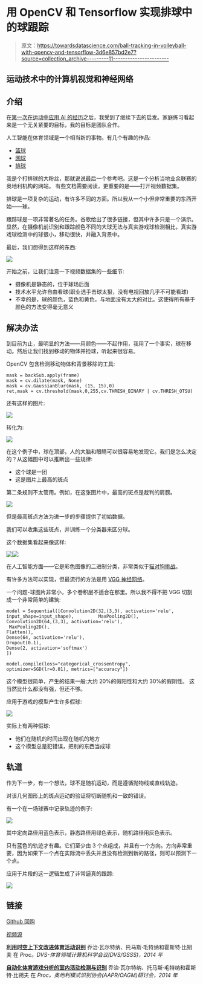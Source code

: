 # 用 OpenCV 和 Tensorflow 实现排球中的球跟踪

> 原文：<https://towardsdatascience.com/ball-tracking-in-volleyball-with-opencv-and-tensorflow-3d6e857bd2e7?source=collection_archive---------11----------------------->

## 运动技术中的计算机视觉和神经网络

## 介绍

在[第一次在运动中应用 AI 的经历](/squats-detector-with-opencv-and-tensorflow-ce934f19aeb9)之后，我受到了继续下去的启发。家庭练习看起来是一个无关紧要的目标，我的目标是团队合作。

人工智能在体育领域是一个相当新的事物。有几个有趣的作品:

*   [篮球](https://dev.to/stephan007/open-source-sports-video-analysis-using-maching-learning-2ag4)
*   [网球](https://www.researchgate.net/publication/329740964_Convolutional_Neural_Networks_Based_Ball_Detection_in_Tennis_Games)
*   [排球](https://www.tugraz.at/institute/icg/research/team-bischof/lrs/downloads/vb14/)

我是个打排球的大粉丝，那就说说最后一个参考吧。这是一个分析当地业余联赛的奥地利机构的网站。
有些文档需要阅读，更重要的是——打开视频数据集。

排球是一项复杂的运动，有许多不同的方面。所以我从一个小但非常重要的东西开始——球。

跟踪球是一项非常著名的任务。谷歌给出了很多链接，但其中许多只是一个演示。显然，在摄像机前识别和跟踪颜色不同的大球无法与真实游戏球检测相比，真实游戏球检测中的球很小，移动很快，并融入背景中。

最后，我们想得到这样的东西:

![](img/45e58db22737642b67a7f73a8963a230.png)

开始之前，让我们注意一下视频数据集的一些细节:

*   摄像机是静态的，位于球场后面
*   技术水平允许自由看球(职业选手击球太狠，没有电视回放几乎不可能看球)
*   不幸的是，球的颜色，蓝色和黄色，与地面没有太大的对比。这使得所有基于颜色的方法变得毫无意义

## 解决办法

到目前为止，最明显的方法——用颜色——不起作用，我用了一个事实，球在移动。然后让我们找到移动的物体并捡球，听起来很容易。

OpenCV 包含检测移动物体和背景移除的工具:

```
mask = backSub.apply(frame)     
mask = cv.dilate(mask, None)     
mask = cv.GaussianBlur(mask, (15, 15),0)     
ret,mask = cv.threshold(mask,0,255,cv.THRESH_BINARY | cv.THRESH_OTSU)
```

还有这样的图片:

![](img/7fa489bdd20d5ce2d254af68b55f203a.png)

转化为:

![](img/a83da556438ab2b5180cea5c8e0eba4c.png)

在这个例子中，球在顶部，人的大脑和眼睛可以很容易地发现它。我们是怎么决定的？从这幅图中可以推断出一些规律:

*   这个球是一团
*   这是图片上最高的斑点

第二条规则不太管用。例如，在这张图片中，最高的斑点是裁判的肩膀。

![](img/74405175497fe63ba0db48016ceaa6f3.png)

但是最高斑点方法为进一步的步骤提供了初始数据。

我们可以收集这些斑点，并训练一个分类器来区分球。

这个数据集看起来像这样:

![](img/96c4c2b854a7a81f262748fd6f8235a0.png)![](img/61ce6e265b379a1b2d55d1c84ae20a9d.png)

在人工智能方面——它是彩色图像的二进制分类，非常类似于[猫对狗挑战](https://www.kaggle.com/c/dogs-vs-cats)。

有许多方法可以实现，但最流行的方法是用 [VGG 神经网络](https://blog.keras.io/building-powerful-image-classification-models-using-very-little-data.html)。

一个问题-球图片非常小，多个卷积层不适合在那里。所以我不得不把 VGG 切割成一个非常简单的建筑:

```
model = Sequential([Convolution2D(32,(3,3), activation='relu',       input_shape=input_shape),         MaxPooling2D(),            Convolution2D(64,(3,3), activation='relu'),         
 MaxPooling2D(),         
Flatten(),         
Dense(64, activation='relu'),         
Dropout(0.1),         
Dense(2, activation='softmax')       
])

model.compile(loss="categorical_crossentropy",   optimizer=SGD(lr=0.01), metrics=["accuracy"])
```

这个模型很简单，产生的结果一般:大约 20%的假阳性和大约 30%的假阴性。
这当然比什么都没有强，但还不够。

应用于游戏的模型产生许多假球:

![](img/1338222f74eaa93fb9bba6cdfe9cfb1c.png)

实际上有两种假球:

*   他们在随机的时间出现在随机的地方
*   这个模型总是犯错误，把别的东西当成球

## 轨道

作为下一步，有一个想法，球不是随机运动，而是遵循抛物线或直线轨迹。

对该几何图形上的斑点运动的验证将切断随机和一致的错误。

有一个在一场球赛中记录轨迹的例子:

![](img/eb685b3ed40126ebe6986a79526837bb.png)

其中定向路径用蓝色表示，静态路径用绿色表示，随机路径用灰色表示。

只有蓝色的轨迹才有趣。它们至少由 3 个点组成，并且有一个方向。方向非常重要，因为如果下一个点在实际流中丢失并且没有检测到新的路径，则可以预测下一个点。

应用于片段的这一逻辑生成了非常逼真的跟踪:

![](img/4d576046d3367d6dd66a47e18a099f7e.png)

## 链接

[Github 回购](https://github.com/tprlab/vball)

[视频源](https://www.tugraz.at/institute/icg/research/team-bischof/lrs/downloads/vb14/)

[**利用时空上下文改进体育活动识别**](https://files.icg.tugraz.at/f/d5668bbb4a/?raw=1)
乔治·瓦尔特纳、托马斯·毛特纳和霍斯特·比朔夫
在 *Proc。DVS-体育领域计算机科学会议(DVS/GSSS)，2014 年*

[**自动化体育游戏分析的室内活动检测与识别**](https://files.icg.tugraz.at/f/43f43cbc00/?raw=1)
乔治·瓦尔特纳、托马斯·毛特纳和霍斯特·比朔夫
在 *Proc。奥地利模式识别协会(AAPR/OAGM)研讨会，2014 年*